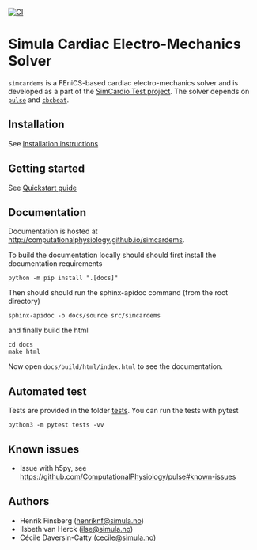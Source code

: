 [![CI](https://github.com/ComputationalPhysiology/simcardems/actions/workflows/main.yml/badge.svg)](https://github.com/ComputationalPhysiology/simcardems/actions/workflows/main.yml)

# Simula Cardiac Electro-Mechanics Solver

`simcardems` is a FEniCS-based cardiac electro-mechanics solver and is developed as a part of the [SimCardio Test project](https://www.simcardiotest.eu/wordpress/). The solver depends on [`pulse`](https://github.com/ComputationalPhysiology/pulse) and [`cbcbeat`](https://github.com/ComputationalPhysiology/cbcbeat).


## Installation

See [Installation instructions](docs/source/install.md)

## Getting started

See [Quickstart guide](docs/source/quickstart.md)

## Documentation

Documentation is hosted at http://computationalphysiology.github.io/simcardems.

To build the documentation locally should should first install the documentation requirements
```
python -m pip install ".[docs]"
```
Then should should run the sphinx-apidoc command (from the root directory)
```
sphinx-apidoc -o docs/source src/simcardems
```
and finally build the html
```
cd docs
make html
```
Now open `docs/build/html/index.html` to see the documentation.


## Automated test

Tests are provided in the folder [tests](tests). You can run the tests with pytest

```
python3 -m pytest tests -vv
```


## Known issues

- Issue with h5py, see https://github.com/ComputationalPhysiology/pulse#known-issues


## Authors
- Henrik Finsberg (henriknf@simula.no)
- Ilsbeth van Herck (ilse@simula.no)
- Cécile Daversin-Catty (cecile@simula.no)
